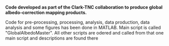 **Code developed as part of the Clark-TNC collaboration to produce global albedo-correction mapping products.**

Code for pre-processing, processing, analysis, data production, data analysis and some figures has been done in MATLAB. Main script is called 
"GlobalAlbedoMaster". All other scripts are odered and called from that one main script and descriptions are found there

